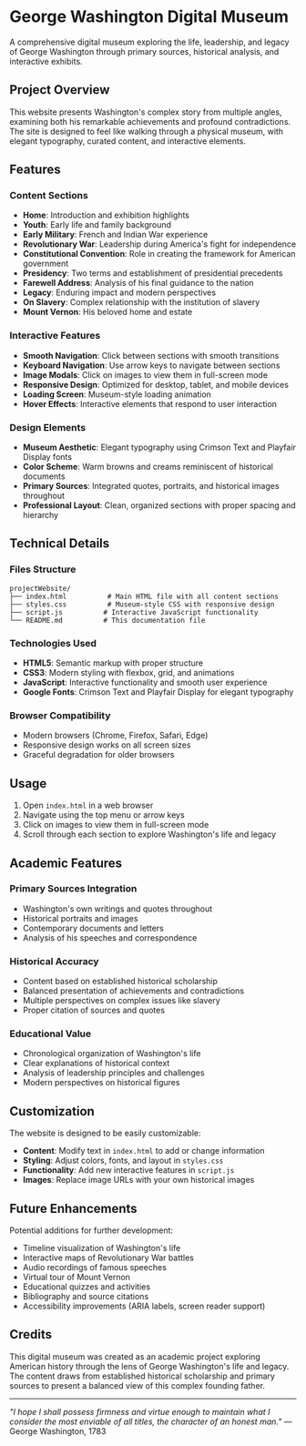 # George Washington Digital Museum

A comprehensive digital museum exploring the life, leadership, and legacy of George Washington through primary sources, historical analysis, and interactive exhibits.

## Project Overview

This website presents Washington's complex story from multiple angles, examining both his remarkable achievements and profound contradictions. The site is designed to feel like walking through a physical museum, with elegant typography, curated content, and interactive elements.

## Features

### Content Sections
- **Home**: Introduction and exhibition highlights
- **Youth**: Early life and family background
- **Early Military**: French and Indian War experience
- **Revolutionary War**: Leadership during America's fight for independence
- **Constitutional Convention**: Role in creating the framework for American government
- **Presidency**: Two terms and establishment of presidential precedents
- **Farewell Address**: Analysis of his final guidance to the nation
- **Legacy**: Enduring impact and modern perspectives
- **On Slavery**: Complex relationship with the institution of slavery
- **Mount Vernon**: His beloved home and estate

### Interactive Features
- **Smooth Navigation**: Click between sections with smooth transitions
- **Keyboard Navigation**: Use arrow keys to navigate between sections
- **Image Modals**: Click on images to view them in full-screen mode
- **Responsive Design**: Optimized for desktop, tablet, and mobile devices
- **Loading Screen**: Museum-style loading animation
- **Hover Effects**: Interactive elements that respond to user interaction

### Design Elements
- **Museum Aesthetic**: Elegant typography using Crimson Text and Playfair Display fonts
- **Color Scheme**: Warm browns and creams reminiscent of historical documents
- **Primary Sources**: Integrated quotes, portraits, and historical images throughout
- **Professional Layout**: Clean, organized sections with proper spacing and hierarchy

## Technical Details

### Files Structure
```
projectWebsite/
├── index.html          # Main HTML file with all content sections
├── styles.css          # Museum-style CSS with responsive design
├── script.js          # Interactive JavaScript functionality
└── README.md          # This documentation file
```

### Technologies Used
- **HTML5**: Semantic markup with proper structure
- **CSS3**: Modern styling with flexbox, grid, and animations
- **JavaScript**: Interactive functionality and smooth user experience
- **Google Fonts**: Crimson Text and Playfair Display for elegant typography

### Browser Compatibility
- Modern browsers (Chrome, Firefox, Safari, Edge)
- Responsive design works on all screen sizes
- Graceful degradation for older browsers

## Usage

1. Open `index.html` in a web browser
2. Navigate using the top menu or arrow keys
3. Click on images to view them in full-screen mode
4. Scroll through each section to explore Washington's life and legacy

## Academic Features

### Primary Sources Integration
- Washington's own writings and quotes throughout
- Historical portraits and images
- Contemporary documents and letters
- Analysis of his speeches and correspondence

### Historical Accuracy
- Content based on established historical scholarship
- Balanced presentation of achievements and contradictions
- Multiple perspectives on complex issues like slavery
- Proper citation of sources and quotes

### Educational Value
- Chronological organization of Washington's life
- Clear explanations of historical context
- Analysis of leadership principles and challenges
- Modern perspectives on historical figures

## Customization

The website is designed to be easily customizable:

- **Content**: Modify text in `index.html` to add or change information
- **Styling**: Adjust colors, fonts, and layout in `styles.css`
- **Functionality**: Add new interactive features in `script.js`
- **Images**: Replace image URLs with your own historical images

## Future Enhancements

Potential additions for further development:
- Timeline visualization of Washington's life
- Interactive maps of Revolutionary War battles
- Audio recordings of famous speeches
- Virtual tour of Mount Vernon
- Educational quizzes and activities
- Bibliography and source citations
- Accessibility improvements (ARIA labels, screen reader support)

## Credits

This digital museum was created as an academic project exploring American history through the lens of George Washington's life and legacy. The content draws from established historical scholarship and primary sources to present a balanced view of this complex founding father.

---

*"I hope I shall possess firmness and virtue enough to maintain what I consider the most enviable of all titles, the character of an honest man."* — George Washington, 1783